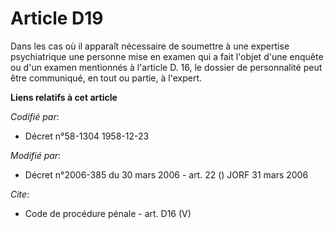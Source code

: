 # Article D19

Dans les cas où il apparaît nécessaire de soumettre à une expertise psychiatrique une personne mise en examen qui a fait
l'objet d'une enquête ou d'un examen mentionnés à l'article D. 16, le dossier de personnalité peut être communiqué, en tout
ou partie, à l'expert.

**Liens relatifs à cet article**

_Codifié par_:

  - Décret n°58-1304 1958-12-23

_Modifié par_:

  - Décret n°2006-385 du 30 mars 2006 - art. 22 () JORF 31 mars 2006

_Cite_:

  - Code de procédure pénale - art. D16 (V)
